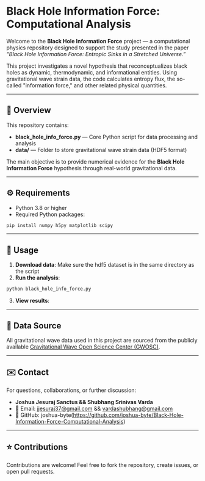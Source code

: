 
# Black Hole Information Force: Computational Analysis

Welcome to the **Black Hole Information Force** project — a computational physics repository designed to support the study presented in the paper *“Black Hole Information Force: Entropic Sinks in a Stretched Universe.”*

This project investigates a novel hypothesis that reconceptualizes black holes as dynamic, thermodynamic, and informational entities. Using gravitational wave strain data, the code calculates entropy flux, the so-called "information force," and other related physical quantities.

---

## 🧠 Overview

This repository contains:

- **black_hole_info_force.py** — Core Python script for data processing and analysis
- **data/** — Folder to store gravitational wave strain data (HDF5 format)

The main objective is to provide numerical evidence for the **Black Hole Information Force** hypothesis through real-world gravitational data.

---

## ⚙️ Requirements

- Python 3.8 or higher  
- Required Python packages:

```bash
pip install numpy h5py matplotlib scipy
```

---

## 🚀 Usage

1. **Download data**: Make sure the hdf5 dataset is in the same directory as the script 
2. **Run the analysis**:

```bash
python black_hole_info_force.py
```

3. **View results**: 

---

## 📂 Data Source

All gravitational wave data used in this project are sourced from the publicly available [Gravitational Wave Open Science Center (GWOSC)](https://www.gw-openscience.org/).

---


## ✉️ Contact

For questions, collaborations, or further discussion:

- **Joshua Jesuraj Sanctus && Shubhang Srinivas Varda**  
- 📧 Email: jjesuraj37@gmail.com && vardashubhang@gmail.com
- 🔗 GitHub: joshua-byte(https://github.com/joshua-byte/Black-Hole-Information-Force-Computational-Analysis)

---

## ⭐️ Contributions

Contributions are welcome! Feel free to fork the repository, create issues, or open pull requests.
